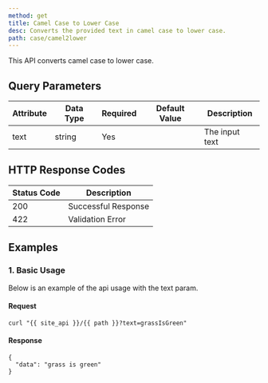 ```yaml
---
method: get
title: Camel Case to Lower Case
desc: Converts the provided text in camel case to lower case.
path: case/camel2lower
---
```


This API converts camel case to lower case.

## Query Parameters

| Attribute | Data Type | Required | Default Value |Description |
| ----------- | ----------- | -----------  | ----------- | ----------- |
| text | string | Yes | | The input text  |

## HTTP Response Codes

| Status Code | Description |
| ----------- | ----------- |
| 200 | Successful Response |
| 422 | Validation Error |

## Examples

### 1. Basic Usage

Below is an example of the api usage with the text param. 

#### Request

```
curl "{{ site_api }}/{{ path }}?text=grassIsGreen"
```

#### Response

```
{
  "data": "grass is green"
}
```
